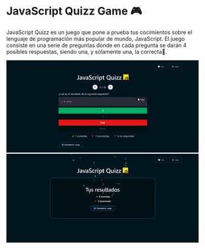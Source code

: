 # JavaScript Quizz Game 🎮

JavaScript Quizz es un juego que pone a prueba tus cocimientos sobre
el lenguaje de programación más popular de mundo, JavaScript. El juego consiste en una serie de preguntas donde en cada pregunta se darán
4 posibles respuestas, siendo una, y sólamente una, la correcta💫.

![Javascript Quizz Image 1](/public/javascript-quizz-2.png)
![Javascript Quizz Image 2](/public/javascript-quizz-3.png)